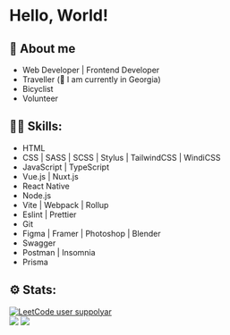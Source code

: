 # Hello, World!
## 👋 About me
- Web Developer | Frontend Developer
- Traveller \(📍 I am currently in Georgia\)
- Bicyclist
- Volunteer
## 🧑‍💻 Skills:
- HTML
- CSS | SASS | SCSS | Stylus | TailwindCSS | WindiCSS
- JavaScript | TypeScript
- Vue.js | Nuxt.js
- React Native
- Node.js
- Vite | Webpack | Rollup
- Eslint | Prettier
- Git
- Figma | Framer | Photoshop | Blender 
- Swagger
- Postman | Insomnia
- Prisma
## ⚙️ Stats:
[![LeetCode user suppolyar](https://img.shields.io/badge/dynamic/json?style=for-the-badge&labelColor=black&color=%23ffa116&label=Solved&query=solvedOverTotal&url=https%3A%2F%2Fleetcode-badge.vercel.app%2Fapi%2Fusers%2Fsuppolyar&logo=leetcode&logoColor=yellow)](https://leetcode.com/suppolyar/)
<br />
![](https://github-readme-streak-stats.herokuapp.com/?user=suppolyar&theme=vue&hide_border=true)
![](https://github-readme-stats.vercel.app/api/top-langs/?username=suppolyar&theme=vue&hide_border=true&include_all_commits=true&count_private=true&layout=compact)
